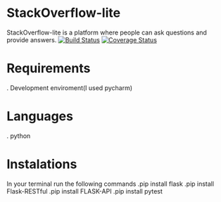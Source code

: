 # StackOverflow-lite
StackOverflow-lite is a platform where people can ask questions and provide answers.
[![Build Status](https://travis-ci.com/Bwiree/StackOverflow-lite.svg?branch=api-feature)](https://travis-ci.com/Bwiree/StackOverflow-lite)
[![Coverage Status](https://coveralls.io/repos/github/Bwiree/StackOverflow-lite/badge.svg?branch=feature)](https://coveralls.io/github/Bwiree/StackOverflow-lite?branch=feature)
# Requirements
. Development enviroment(I used pycharm)

# Languages
. python 

# Instalations
In your terminal run the following commands
.pip install flask
.pip install Flask-RESTful
.pip install FLASK-API
.pip install pytest
